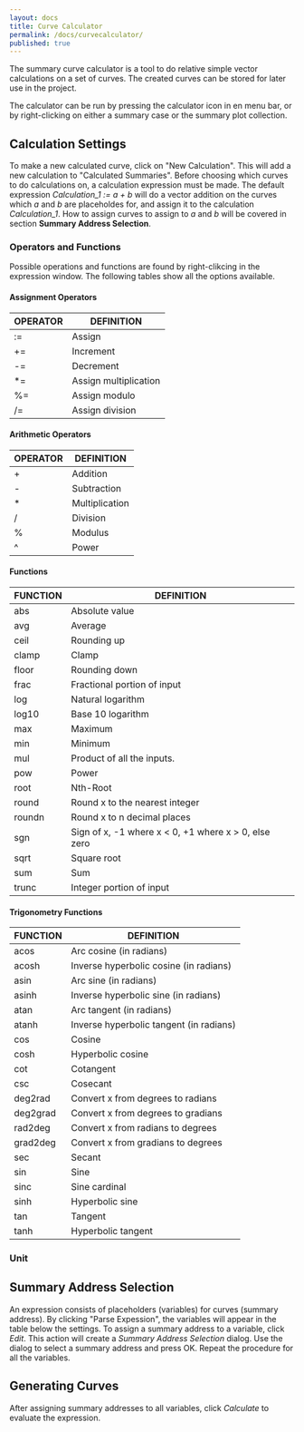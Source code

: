 ```yaml
---
layout: docs
title: Curve Calculator
permalink: /docs/curvecalculator/
published: true
---
```


The summary curve calculator is a tool to do relative simple vector calculations on a set of curves. The created curves can be stored for later use in the project.

The calculator can be run by pressing the calculator icon in en menu bar, or by right-clicking on either a summary case or the summary plot collection.

## Calculation Settings
To make a new calculated curve, click on "New Calculation". This will add a new calculation to "Calculated Summaries". Before choosing which curves to do calculations on, a calculation expression must be made. The default expression *Calculation_1 := a + b* will do a vector addition on the curves which *a* and *b* are placeholdes for, and assign it to the calculation *Calculation_1*. How to assign curves to assign to *a* and *b* will be covered in section **Summary Address Selection**. 

### Operators and Functions
Possible operations and functions are found by right-clikcing in the expression window. The following tables show all the options available.

#### Assignment Operators

| OPERATOR | DEFINITION            |
|----------|-----------------------|
|  :=      | Assign                |
|  +=      | Increment             |
|  -=      | Decrement             |
|  \*=     | Assign multiplication |
|  %=      | Assign modulo         |
|  /=      | Assign division       |

#### Arithmetic Operators

| OPERATOR | DEFINITION      |
|----------|-----------------|
|  +       | Addition        |
|  -       | Subtraction     |
|  *       | Multiplication  |
|  /       | Division        |
|  %       | Modulus         |
|  ^       | Power           |


#### Functions

| FUNCTION | DEFINITION                                              |
|-------------------------------------------|---------------------------------------------------------|
| abs      | Absolute value                                          |
| avg      | Average                                                 |
| ceil     | Rounding up                                             |
| clamp    | Clamp                                                   |
| floor    | Rounding down                                           |
| frac     | Fractional portion of input                             |
| log      | Natural logarithm                                       |
| log10    | Base 10 logarithm                                       |
| max      | Maximum                                                 |
| min      | Minimum                                                 |
| mul      | Product of all the inputs.                              |
| pow      | Power                                                   |
| root     | Nth-Root                                                |
| round    | Round x to the nearest integer                          |
| roundn   | Round x to n decimal places                             |
| sgn      | Sign of x, -1 where x < 0, +1 where x > 0, else zero    |
| sqrt     | Square root                                             |
| sum      | Sum                                                     |
| trunc    | Integer portion of input                                |

#### Trigonometry Functions

| FUNCTION | DEFINITION                              |
|----------|-----------------------------------------|
| acos     | Arc cosine (in radians)                 |
| acosh    | Inverse hyperbolic cosine (in radians)  |
| asin     | Arc sine (in radians)                   |
| asinh    | Inverse hyperbolic sine (in radians)    |
| atan     | Arc tangent (in radians)                |
| atanh    | Inverse hyperbolic tangent (in radians) |
| cos      | Cosine                                  |
| cosh     | Hyperbolic cosine                       |
| cot      | Cotangent                               |
| csc      | Cosecant                                |
| deg2rad  | Convert x from degrees to radians       |
| deg2grad | Convert x from degrees to gradians      |
| rad2deg  | Convert x from radians to degrees       |
| grad2deg | Convert x from gradians to degrees      |
| sec      | Secant                                  |
| sin      | Sine                                    |
| sinc     | Sine cardinal                           |
| sinh     | Hyperbolic sine                         |
| tan      | Tangent                                 |
| tanh     | Hyperbolic tangent                      |

### Unit

## Summary Address Selection
An expression consists of placeholders (variables) for curves (summary address). By clicking "Parse Expession", the variables will appear in the table below the settings. To assign a summary address to a variable, click *Edit*. This action will create a *Summary Address Selection* dialog. Use the dialog to select a summary address and press OK. Repeat the procedure for all the variables.

## Generating Curves
After assigning summary addresses to all variables, click *Calculate* to evaluate the expression.

